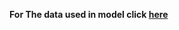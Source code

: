 **For The data used in model click [here](https://drive.google.com/drive/folders/1aYSsylkLjYwbjfFMeg1UQAPsRMvJGKzt?usp=sharing)**
